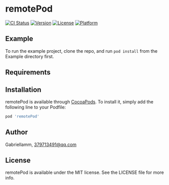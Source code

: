 # remotePod

[![CI Status](http://img.shields.io/travis/Gabriellamm/remotePod.svg?style=flat)](https://travis-ci.org/Gabriellamm/remotePod)
[![Version](https://img.shields.io/cocoapods/v/remotePod.svg?style=flat)](http://cocoapods.org/pods/remotePod)
[![License](https://img.shields.io/cocoapods/l/remotePod.svg?style=flat)](http://cocoapods.org/pods/remotePod)
[![Platform](https://img.shields.io/cocoapods/p/remotePod.svg?style=flat)](http://cocoapods.org/pods/remotePod)

## Example

To run the example project, clone the repo, and run `pod install` from the Example directory first.

## Requirements

## Installation

remotePod is available through [CocoaPods](http://cocoapods.org). To install
it, simply add the following line to your Podfile:

```ruby
pod 'remotePod'
```

## Author

Gabriellamm, 379713491@qq.com

## License

remotePod is available under the MIT license. See the LICENSE file for more info.
